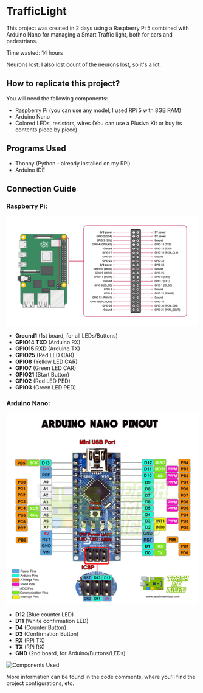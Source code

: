 # TrafficLight

This project was created in 2 days using a Raspberry Pi 5 combined with Arduino Nano for managing a Smart Traffic light, both for cars and pedestrians.

Time wasted: 14 hours

Neurons lost: I also lost count of the neurons lost, so it's a lot.

<!-- Project replication -->
## How to replicate this project?

You will need the following components:

- Raspberry Pi (you can use any model, I used RPi 5 with 8GB RAM)
- Arduino Nano
- Colored LEDs, resistors, wires (You can use a Plusivo Kit or buy its contents piece by piece)

<!-- Programs used -->
## Programs Used

- Thonny (Python - already installed on my RPi)
- Arduino IDE

<!-- Connection tutorial -->
## Connection Guide

### Raspberry Pi:
![Raspberry Pi Connection Diagram](RPI5.png)

- **Ground1** (1st board, for all LEDs/Buttons)
- **GPIO14 TXD** (Arduino RX)
- **GPIO15 RXD** (Arduino TX)
- **GPIO25** (Red LED CAR)
- **GPIO8** (Yellow LED CAR)
- **GPIO7** (Green LED CAR)
- **GPIO21** (Start Button)
- **GPIO2** (Red LED PED)
- **GPIO3** (Green LED PED)

### Arduino Nano:
![Arduino Nano Connection Diagram](Arduino_Nano.jpg)

- **D12** (Blue counter LED)
- **D11** (White confirmation LED)
- **D4** (Counter Button)
- **D3** (Confirmation Button)
- **RX** (RPi TX)
- **TX** (RPi RX)
- **GND** (2nd board, for Arduino/Buttons/LEDs)

![Components Used](Stuff_Used.jpg)

More information can be found in the code comments, where you'll find the project configurations, etc.
